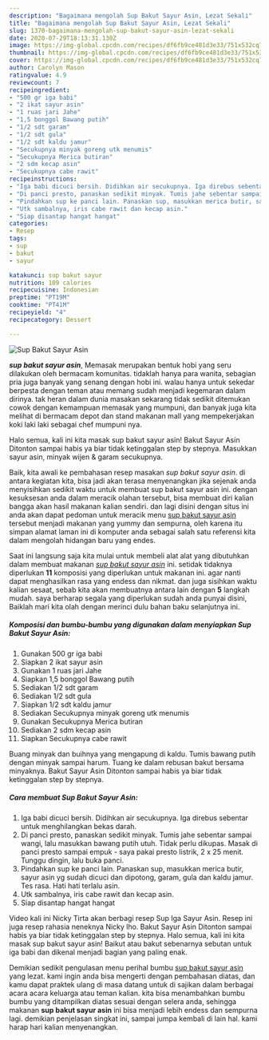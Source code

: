 ```yaml
---
description: "Bagaimana mengolah Sup Bakut Sayur Asin, Lezat Sekali"
title: "Bagaimana mengolah Sup Bakut Sayur Asin, Lezat Sekali"
slug: 1370-bagaimana-mengolah-sup-bakut-sayur-asin-lezat-sekali
date: 2020-07-29T18:13:31.130Z
image: https://img-global.cpcdn.com/recipes/df6fb9ce481d3e33/751x532cq70/sup-bakut-sayur-asin-foto-resep-utama.jpg
thumbnail: https://img-global.cpcdn.com/recipes/df6fb9ce481d3e33/751x532cq70/sup-bakut-sayur-asin-foto-resep-utama.jpg
cover: https://img-global.cpcdn.com/recipes/df6fb9ce481d3e33/751x532cq70/sup-bakut-sayur-asin-foto-resep-utama.jpg
author: Carolyn Mason
ratingvalue: 4.9
reviewcount: 7
recipeingredient:
- "500 gr iga babi"
- "2 ikat sayur asin"
- "1 ruas jari Jahe"
- "1,5 bonggol Bawang putih"
- "1/2 sdt garam"
- "1/2 sdt gula"
- "1/2 sdt kaldu jamur"
- "Secukupnya minyak goreng utk menumis"
- "Secukupnya Merica butiran"
- "2 sdm kecap asin"
- "Secukupnya cabe rawit"
recipeinstructions:
- "Iga babi dicuci bersih. Didihkan air secukupnya. Iga direbus sebentar untuk menghilangkan bekas darah."
- "Di panci presto, panaskan sedikit minyak. Tumis jahe sebentar sampai wangi, lalu masukkan bawang putih utuh. Tidak perlu dikupas. Masak di panci presto sampai empuk - saya pakai presto listrik, 2 x 25 menit. Tunggu dingin, lalu buka panci."
- "Pindahkan sup ke panci lain. Panaskan sup, masukkan merica butir, sayur asin yg sudah dicuci dan dipotong, garam, gula dan kaldu jamur. Tes rasa. Hati hati terlalu asin."
- "Utk sambalnya, iris cabe rawit dan kecap asin."
- "Siap disantap hangat hangat"
categories:
- Resep
tags:
- sup
- bakut
- sayur

katakunci: sup bakut sayur 
nutrition: 109 calories
recipecuisine: Indonesian
preptime: "PT19M"
cooktime: "PT41M"
recipeyield: "4"
recipecategory: Dessert

---
```



![Sup Bakut Sayur Asin](https://img-global.cpcdn.com/recipes/df6fb9ce481d3e33/751x532cq70/sup-bakut-sayur-asin-foto-resep-utama.jpg)

<b><i>sup bakut sayur asin</i></b>, Memasak merupakan bentuk hobi yang seru dilakukan oleh bermacam komunitas. tidaklah hanya para wanita, sebagian pria juga banyak yang senang dengan hobi ini. walau hanya untuk sekedar berpesta dengan teman atau memang sudah menjadi kegemaran dalam dirinya. tak heran dalam dunia masakan sekarang tidak sedikit ditemukan cowok dengan kemampuan memasak yang mumpuni, dan banyak juga kita melihat di bermacam depot dan stand makanan mall yang mempekerjakan koki laki laki sebagai chef mumpuni nya.

Halo semua, kali ini kita masak sup bakut sayur asin! Bakut Sayur Asin Ditonton sampai habis ya biar tidak ketinggalan step by stepnya. Masukkan sayur asin, minyak wijen &amp; garam secukupnya.

Baik, kita awali ke pembahasan resep masakan <i>sup bakut sayur asin</i>. di antara kegiatan kita, bisa jadi akan terasa menyenangkan jika sejenak anda menyisihkan sedikit waktu untuk membuat sup bakut sayur asin ini. dengan kesuksesan anda dalam meracik olahan tersebut, bisa membuat diri kalian bangga akan hasil makanan kalian sendiri. dan lagi disini dengan situs ini anda akan dapat pedoman untuk meracik menu <u>sup bakut sayur asin</u> tersebut menjadi makanan yang yummy dan sempurna, oleh karena itu simpan alamat laman ini di komputer anda sebagai salah satu referensi kita dalam mengolah hidangan baru yang endes.


Saat ini langsung saja kita mulai untuk membeli alat alat yang dibutuhkan dalam membuat makanan <u><i>sup bakut sayur asin</i></u> ini. setidak tidaknya diperlukan <b>11</b> komposisi yang diperlukan untuk makanan ini. agar nanti dapat menghasilkan rasa yang endess dan nikmat. dan juga sisihkan waktu kalian sesaat, sebab kita akan membuatnya antara lain dengan <b>5</b> langkah mudah. saya berharap segala yang diperlukan sudah anda punyai disini, Baiklah mari kita olah dengan merinci dulu bahan baku selanjutnya ini.

<!--inarticleads1-->

##### Komposisi dan bumbu-bumbu yang digunakan dalam menyiapkan Sup Bakut Sayur Asin:

1. Gunakan 500 gr iga babi
1. Siapkan 2 ikat sayur asin
1. Gunakan 1 ruas jari Jahe
1. Siapkan 1,5 bonggol Bawang putih
1. Sediakan 1/2 sdt garam
1. Sediakan 1/2 sdt gula
1. Siapkan 1/2 sdt kaldu jamur
1. Sediakan Secukupnya minyak goreng utk menumis
1. Gunakan Secukupnya Merica butiran
1. Sediakan 2 sdm kecap asin
1. Siapkan Secukupnya cabe rawit


Buang minyak dan buihnya yang mengapung di kaldu. Tumis bawang putih dengan minyak sampai harum. Tuang ke dalam rebusan bakut bersama minyaknya. Bakut Sayur Asin Ditonton sampai habis ya biar tidak ketinggalan step by stepnya. 

<!--inarticleads2-->

##### Cara membuat Sup Bakut Sayur Asin:

1. Iga babi dicuci bersih. Didihkan air secukupnya. Iga direbus sebentar untuk menghilangkan bekas darah.
1. Di panci presto, panaskan sedikit minyak. Tumis jahe sebentar sampai wangi, lalu masukkan bawang putih utuh. Tidak perlu dikupas. Masak di panci presto sampai empuk - saya pakai presto listrik, 2 x 25 menit. Tunggu dingin, lalu buka panci.
1. Pindahkan sup ke panci lain. Panaskan sup, masukkan merica butir, sayur asin yg sudah dicuci dan dipotong, garam, gula dan kaldu jamur. Tes rasa. Hati hati terlalu asin.
1. Utk sambalnya, iris cabe rawit dan kecap asin.
1. Siap disantap hangat hangat


Video kali ini Nicky Tirta akan berbagi resep Sup Iga Sayur Asin. Resep ini juga resep rahasia neneknya Nicky lho. Bakut Sayur Asin Ditonton sampai habis ya biar tidak ketinggalan step by stepnya. Halo semua, kali ini kita masak sup bakut sayur asin! Baikut atau bakut sebenarnya sebutan untuk iga babi dan dikenal menjadi bagian yang paling enak. 

Demikian sedikit pengulasan menu perihal bumbu <u>sup bakut sayur asin</u> yang lezat. kami ingin anda bisa mengerti dengan pembahasan diatas, dan kamu dapat praktek ulang di masa datang untuk di sajikan dalam berbagai acara acara keluarga atau teman kalian. kita bisa menambahkan bumbu bumbu yang ditampilkan diatas sesuai dengan selera anda, sehingga makanan <b>sup bakut sayur asin</b> ini bisa menjadi lebih endess dan sempurna lagi. demikian penjelasan singkat ini, sampai jumpa kembali di lain hal. kami harap hari kalian menyenangkan.

